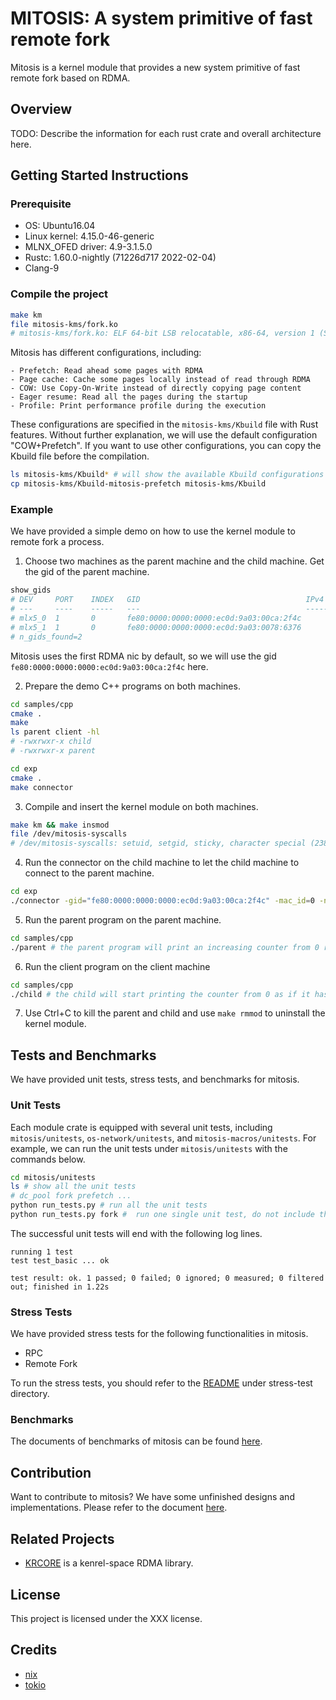 # MITOSIS: A system primitive of fast remote fork

Mitosis is a kernel module that provides a new system primitive of fast remote fork based on RDMA.

## Overview

TODO: Describe the information for each rust crate and overall architecture here.

## Getting Started Instructions

### Prerequisite

- OS: Ubuntu16.04
- Linux kernel: 4.15.0-46-generic
- MLNX_OFED driver: 4.9-3.1.5.0
- Rustc: 1.60.0-nightly (71226d717 2022-02-04)
- Clang-9

### Compile the project

```bash
make km
file mitosis-kms/fork.ko
# mitosis-kms/fork.ko: ELF 64-bit LSB relocatable, x86-64, version 1 (SYSV), BuildID[sha1]=xxx, not stripped
```

Mitosis has different configurations, including:

    - Prefetch: Read ahead some pages with RDMA
    - Page cache: Cache some pages locally instead of read through RDMA
    - COW: Use Copy-On-Write instead of directly copying page content
    - Eager resume: Read all the pages during the startup
    - Profile: Print performance profile during the execution
These configurations are specified in the `mitosis-kms/Kbuild` file with Rust features. Without further explanation, we will use the default configuration "COW+Prefetch". If you want to use other configurations, you can copy the Kbuild file before the compilation.

```bash
ls mitosis-kms/Kbuild* # will show the available Kbuild configurations
cp mitosis-kms/Kbuild-mitosis-prefetch mitosis-kms/Kbuild
```

### Example 

We have provided a simple demo on how to use the kernel module to remote fork a process.

1. Choose two machines as the parent machine and the child machine. Get the gid of the parent machine.

```bash
show_gids
# DEV     PORT    INDEX   GID                                     IPv4            VER     DEV
# ---     ----    -----   ---                                     ------------    ---     ---
# mlx5_0  1       0       fe80:0000:0000:0000:ec0d:9a03:00ca:2f4c                 v1
# mlx5_1  1       0       fe80:0000:0000:0000:ec0d:9a03:0078:6376                 v1
# n_gids_found=2
```

Mitosis uses the first RDMA nic by default, so we will use the gid `fe80:0000:0000:0000:ec0d:9a03:00ca:2f4c` here.

2. Prepare the demo C++ programs on both machines.

```bash
cd samples/cpp
cmake .
make
ls parent client -hl
# -rwxrwxr-x child
# -rwxrwxr-x parent
```

```bash
cd exp
cmake .
make connector
```

3. Compile and insert the kernel module on both machines.

```bash
make km && make insmod
file /dev/mitosis-syscalls
# /dev/mitosis-syscalls: setuid, setgid, sticky, character special (238/0)
```

4. Run the connector on the child machine to let the child machine to connect to the parent machine.

```bash
cd exp
./connector -gid="fe80:0000:0000:0000:ec0d:9a03:00ca:2f4c" -mac_id=0 -nic_id=0
```

5. Run the parent program on the parent machine.

```bash
cd samples/cpp
./parent # the parent program will print an increasing counter from 0 repeatedly
```

6. Run the client program on the client machine

```bash
cd samples/cpp
./child # the child will start printing the counter from 0 as if it has forked the parent program from the point before it starts print the counter
```

7. Use Ctrl+C to kill the parent and child and use `make rmmod` to uninstall the kernel module.

## Tests and Benchmarks

We have provided unit tests, stress tests, and benchmarks for mitosis.

### Unit Tests

Each module crate is equipped with several unit tests, including `mitosis/unitests`, `os-network/unitests`, and `mitosis-macros/unitests`. For example, we can run the unit tests under `mitosis/unitests` with the commands below.

```bash
cd mitosis/unitests
ls # show all the unit tests
# dc_pool fork prefetch ...
python run_tests.py # run all the unit tests
python run_tests.py fork #  run one single unit test, do not include the '/' after the directory name
```

The successful unit tests will end with the following log lines.

```
running 1 test
test test_basic ... ok

test result: ok. 1 passed; 0 failed; 0 ignored; 0 measured; 0 filtered out; finished in 1.22s
```

### Stress Tests

We have provided stress tests for the following functionalities in mitosis.

- RPC
- Remote Fork

To run the stress tests, you should refer to the [README](stress-test/README.md) under stress-test directory.

### Benchmarks

The documents of benchmarks of mitosis can be found [here](docs/benchmarks/README.md).

## Contribution

Want to contribute to mitosis? We have some unfinished designs and implementations. Please refer to the document [here](docs/contribution/README.md).

## Related Projects

- [KRCORE](https://ipads.se.sjtu.edu.cn:1312/distributed-rdma-serverless/kernel-rdma/rust-kernel-rdma/-/tree/master/) is a kenrel-space RDMA library.

## License
This project is licensed under the XXX license.


## Credits 
- [nix](https://docs.rs/nix/latest/nix/)
- [tokio](https://tokio.rs)
